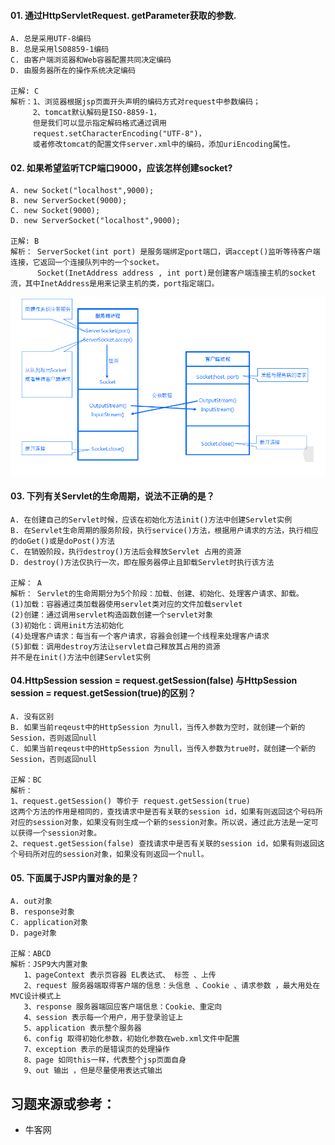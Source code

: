 #### 01. 通过HttpServletRequest. getParameter获取的参数.
```
A. 总是采用UTF-8编码
B. 总是采用lS08859-1编码
C. 由客户端浏览器和Web容器配置共同决定编码
D. 由服务器所在的操作系统决定编码

正解: C
解析：1、浏览器根据jsp页面开头声明的编码方式对request中参数编码；
     2、tomcat默认解码是ISO-8859-1， 
     但是我们可以显示指定解码格式通过调用 
     request.setCharacterEncoding("UTF-8")，
     或者修改tomcat的配置文件server.xml中的编码，添加uriEncoding属性。
```

#### 02. 如果希望监听TCP端口9000，应该怎样创建socket?
```
A. new Socket("localhost",9000);
B. new ServerSocket(9000);
C. new Socket(9000);
D. new ServerSocket("localhost",9000);

正解: B
解析： ServerSocket(int port) 是服务端绑定port端口，调accept()监听等待客户端连接，它返回一个连接队列中的一个socket。
      Socket(InetAddress address , int port)是创建客户端连接主机的socket流，其中InetAddress是用来记录主机的类，port指定端口。
```
 ![面试_javaweb_01.png](../pics/面试_javaweb_01.png)
 
#### 03. 下列有关Servlet的生命周期，说法不正确的是？
```
A. 在创建自己的Servlet时候，应该在初始化方法init()方法中创建Servlet实例
B. 在Servlet生命周期的服务阶段，执行service()方法，根据用户请求的方法，执行相应的doGet()或是doPost()方法
C. 在销毁阶段，执行destroy()方法后会释放Servlet 占用的资源
D. destroy()方法仅执行一次，即在服务器停止且卸载Servlet时执行该方法

正解： A
解析： Servlet的生命周期分为5个阶段：加载、创建、初始化、处理客户请求、卸载。
(1)加载：容器通过类加载器使用servlet类对应的文件加载servlet
(2)创建：通过调用servlet构造函数创建一个servlet对象
(3)初始化：调用init方法初始化
(4)处理客户请求：每当有一个客户请求，容器会创建一个线程来处理客户请求
(5)卸载：调用destroy方法让servlet自己释放其占用的资源
并不是在init()方法中创建Servlet实例
```

#### 04.HttpSession session = request.getSession(false) 与HttpSession session = request.getSession(true)的区别？
```
A. 没有区别
B. 如果当前reqeust中的HttpSession 为null，当传入参数为空时，就创建一个新的Session，否则返回null
C. 如果当前reqeust中的HttpSession 为null，当传入参数为true时，就创建一个新的Session，否则返回null

正解：BC
解析：
1、request.getSession() 等价于 request.getSession(true) 
这两个方法的作用是相同的，查找请求中是否有关联的session id，如果有则返回这个号码所对应的session对象，如果没有则生成一个新的session对象。所以说，通过此方法是一定可以获得一个session对象。 
2、request.getSession(false) 查找请求中是否有关联的session id，如果有则返回这个号码所对应的session对象，如果没有则返回一个null。
```

#### 05. 下面属于JSP内置对象的是？
```
A. out对象
B. response对象
C. application对象
D. page对象

正解：ABCD
解析：JSP9大内置对象
   1、pageContext 表示页容器 EL表达式、 标签 、上传 
   2、request 服务器端取得客户端的信息：头信息 、Cookie 、请求参数 ，最大用处在MVC设计模式上 
   3、response 服务器端回应客户端信息：Cookie、重定向 
   4、session 表示每一个用户，用于登录验证上 
   5、application 表示整个服务器 
   6、config 取得初始化参数，初始化参数在web.xml文件中配置 
   7、exception 表示的是错误页的处理操作 
   8、page 如同this一样，代表整个jsp页面自身 
   9、out 输出 ，但是尽量使用表达式输出

```
## 习题来源或参考：
   - 牛客网